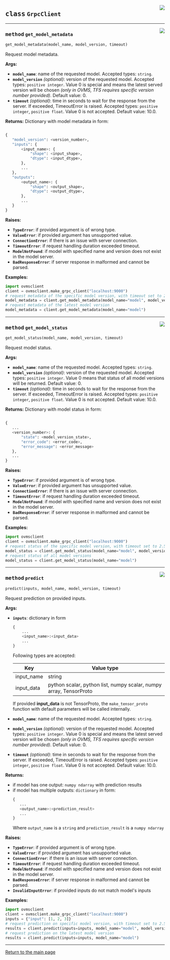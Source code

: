 
<a href="../../../../client/python/lib/ovmsclient/tfs_compat/grpc/serving_client.py#L26"><img align="right" style="float:right;" src="https://img.shields.io/badge/-source-cccccc?style=flat-square"></a>

## <kbd>class</kbd> `GrpcClient`

---

<a href="../../../../client/python/lib/ovmsclient/tfs_compat/grpc/serving_client.py#L61"><img align="right" style="float:right;" src="https://img.shields.io/badge/-source-cccccc?style=flat-square"></a>

### <kbd>method</kbd> `get_model_metadata`

```python
get_model_metadata(model_name, model_version, timeout)
```

Request model metadata.


**Args:**
 
 - <b>`model_name`</b>:  name of the requested model. Accepted types: `string`.
 - <b>`model_version`</b> <i>(optional)</i>: version of the requested model. Accepted types: `positive integer`. Value 0 is special and means the latest served version will be chosen <i>(only in OVMS, TFS requires specific version number provided)</i>. Default value: 0.
 - <b>`timeout`</b> <i>(optional)</i>: time in seconds to wait for the response from the server. If exceeded, TimeoutError is raised. 
 Accepted types: `positive integer`, `positive float`. Value 0 is not accepted. Default value: 10.0.


**Returns:**
 Dictionary with model metadata in form:

 ``` python

{
    "model_version": <version_number>,
    "inputs": {
        <input_name>: {
            "shape": <input_shape>,
            "dtype": <input_dtype>,
        },
        ...
    },
    "outputs":
        <output_name>: {
            "shape": <output_shape>,
            "dtype": <output_dtype>,
        },
        ...
    }
} 

``` 


**Raises:**
 
- <b>`TypeError`</b>:  if provided argument is of wrong type.
- <b>`ValueError`</b>: if provided argument has unsupported value.
- <b>`ConnectionError`</b>: if there is an issue with server connection.
- <b>`TimeoutError`</b>: if request handling duration exceeded timeout.
- <b>`ModelNotFound`</b>: if model with specified name and version does not exist
                           in the model server.
- <b>`BadResponseError`</b>: if server response in malformed and cannot be parsed.


**Examples:**
 
```python
import ovmsclient
client = ovmsclient.make_grpc_client("localhost:9000")
# request metadata of the specific model version, with timeout set to 2.5 seconds
model_metadata = client.get_model_metadata(model_name="model", model_version=1, timeout=2.5)
# request metadata of the latest model version
model_metadata = client.get_model_metadata(model_name="model")

```

---

<a href="../../../../client/python/lib/ovmsclient/tfs_compat/grpc/serving_client.py#L89"><img align="right" style="float:right;" src="https://img.shields.io/badge/-source-cccccc?style=flat-square"></a>

### <kbd>method</kbd> `get_model_status`

```python
get_model_status(model_name, model_version, timeout)
```

Request model status.


**Args:**
 
 - <b>`model_name`</b>:  name of the requested model. Accepted types: `string`.
 - <b>`model_version`</b> <i>(optional)</i>: version of the requested model. Accepted types: `positive integer`. Value 0 means that status of all model versions will be returned. Default value: 0.
 - <b>`timeout`</b> <i>(optional)</i>: time in seconds to wait for the response from the server. If exceeded, TimeoutError is raised. 
 Accepted types: `positive integer`, `positive float`. Value 0 is not accepted. Default value: 10.0.


**Returns:**
 Dictionary with model status in form:

 ``` python

{
    ...
    <version_number>: {
        "state": <model_version_state>, 
        "error_code": <error_code>, 
        "error_message": <error_message>
    },          
    ...      
} 
```


**Raises:**
 
- <b>`TypeError`</b>:  if provided argument is of wrong type.
- <b>`ValueError`</b>: if provided argument has unsupported value.
- <b>`ConnectionError`</b>: if there is an issue with server connection.
- <b>`TimeoutError`</b>: if request handling duration exceeded timeout.
- <b>`ModelNotFound`</b>: if model with specified name and version does not exist
                          in the model server.
- <b>`BadResponseError`</b>: if server response in malformed and cannot be parsed.


**Examples:**
 
```python
import ovmsclient
client = ovmsclient.make_grpc_client("localhost:9000")
# request status of the specific model version, with timeout set to 2.5 seconds
model_status = client.get_model_status(model_name="model", model_version=1, timeout=2.5)
# request status of all model versions
model_status = client.get_model_status(model_name="model")

```

---

<a href="../../../../client/python/lib/ovmsclient/tfs_compat/grpc/serving_client.py#L33"><img align="right" style="float:right;" src="https://img.shields.io/badge/-source-cccccc?style=flat-square"></a>

### <kbd>method</kbd> `predict`

```python
predict(inputs, model_name, model_version, timeout)
```

Request prediction on provided inputs. 


**Args:**
 
- <b>`inputs`</b>: dictionary in form
    ```python
    {
        ...
        <input_name>:<input_data>
        ...
    }
    ```               
    Following types are accepted: 

    | Key | Value type |
    |---|---|
    | input_name | string |
    | input_data | python scalar, python list, numpy scalar, numpy array, TensorProto |        

    If provided **input_data** is not TensorProto, the `make_tensor_proto` function with default parameters will be called internally. 

 - <b>`model_name`</b>:  name of the requested model. Accepted types: `string`.
 - <b>`model_version`</b> <i>(optional)</i>: version of the requested model. Accepted types: `positive integer`. Value 0 is special and means the latest served version will be chosen <i>(only in OVMS, TFS requires specific version number provided)</i>. Default value: 0.
 - <b>`timeout`</b> <i>(optional)</i>: time in seconds to wait for the response from the server. If exceeded, TimeoutError is raised. 
 Accepted types: `positive integer`, `positive float`. Value 0 is not accepted. Default value: 10.0.


**Returns:**
 - if model has one output: `numpy ndarray` with prediction results
 - if model has multiple outputs: `dictionary` in form:
     ```python
    {
        ...
        <output_name>:<prediction_result>
        ...
    }
    ```   
    Where `output_name` is a `string` and `prediction_result` is a `numpy ndarray`


**Raises:**

- <b>`TypeError`</b>:  if provided argument is of wrong type.
- <b>`ValueError`</b>: if provided argument has unsupported value.
- <b>`ConnectionError`</b>: if there is an issue with server connection.
- <b>`TimeoutError`</b>: if request handling duration exceeded timeout.
- <b>`ModelNotFound`</b>: if model with specified name and version does not exist
                          in the model server.
- <b>`BadResponseError`</b>: if server response in malformed and cannot be parsed.
- <b>`InvalidInputError`</b>: if provided inputs do not match model's inputs


**Examples:**

```python
import ovmsclient
client = ovmsclient.make_grpc_client("localhost:9000")
inputs = {"input": [1, 2, 3]}
# request prediction on specific model version, with timeout set to 2.5 seconds
results = client.predict(inputs=inputs, model_name="model", model_version=1, timeout=2.5)
# request prediction on the latest model version
results = client.predict(inputs=inputs, model_name="model")

```

---

<a href="README.md">Return to the main page</a>
